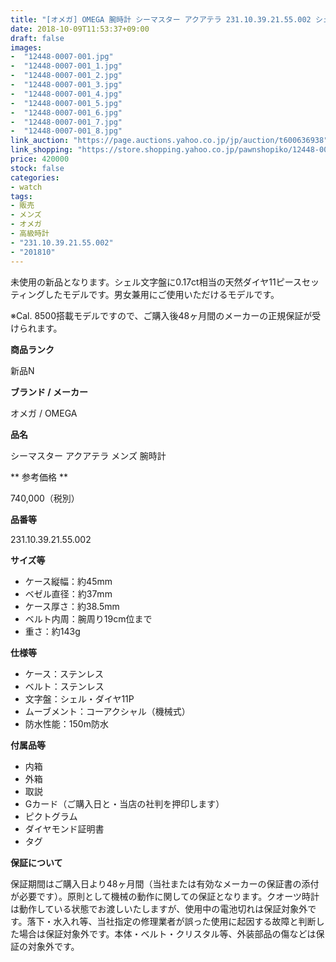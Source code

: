 ```yaml
---
title: "[オメガ] OMEGA 腕時計 シーマスター アクアテラ 231.10.39.21.55.002 シェル ダイヤ メンズ コーアクシャル 新品"
date: 2018-10-09T11:53:37+09:00
draft: false
images:
-  "12448-0007-001.jpg"
-  "12448-0007-001_1.jpg"
-  "12448-0007-001_2.jpg"
-  "12448-0007-001_3.jpg"
-  "12448-0007-001_4.jpg"
-  "12448-0007-001_5.jpg"
-  "12448-0007-001_6.jpg"
-  "12448-0007-001_7.jpg"
-  "12448-0007-001_8.jpg"
link_auction: "https://page.auctions.yahoo.co.jp/jp/auction/t600636938"
link_shopping: "https://store.shopping.yahoo.co.jp/pawnshopiko/12448-0007-001.html"
price: 420000
stock: false
categories:
- watch
tags:
- 販売
- メンズ
- オメガ
- 高級時計
- "231.10.39.21.55.002"
- "201810"
---
```

未使用の新品となります。シェル文字盤に0.17ct相当の天然ダイヤ11ピースセッティングしたモデルです。男女兼用にご使用いただけるモデルです。

※Cal. 8500搭載モデルですので、ご購入後48ヶ月間のメーカーの正規保証が受けられます。

**商品ランク**

新品N

**ブランド / メーカー**

オメガ / OMEGA

**品名**

シーマスター アクアテラ メンズ 腕時計

** 参考価格 **

740,000（税別）

**品番等**

231.10.39.21.55.002

**サイズ等**
- ケース縦幅：約45mm
- ベゼル直径：約37mm
- ケース厚さ：約38.5mm
- ベルト内周：腕周り19cm位まで
- 重さ：約143g

**仕様等**
- ケース：ステンレス
- ベルト：ステンレス
- 文字盤：シェル・ダイヤ11P
- ムーブメント：コーアクシャル（機械式）
- 防水性能：150m防水

**付属品等**
- 内箱
- 外箱
- 取説
- Gカード（ご購入日と・当店の社判を押印します）
- ピクトグラム
- ダイヤモンド証明書
- タグ

**保証について**

保証期間はご購入日より48ヶ月間（当社または有効なメーカーの保証書の添付が必要です）。原則として機械の動作に関しての保証となります。クオーツ時計は動作している状態でお渡しいたしますが、使用中の電池切れは保証対象外です。落下・水入れ等、当社指定の修理業者が誤った使用に起因する故障と判断した場合は保証対象外です。本体・ベルト・クリスタル等、外装部品の傷などは保証の対象外です。
